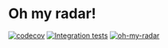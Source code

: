 # Oh my radar!

[![codecov](https://codecov.io/gh/frontendphil/radar-chart/branch/main/graph/badge.svg?token=V44KSSG6GW)](https://codecov.io/gh/frontendphil/radar-chart)
[![Integration tests](https://github.com/frontendphil/radar-chart/actions/workflows/test.yml/badge.svg)](https://github.com/frontendphil/radar-chart/actions/workflows/test.yml)
[![oh-my-radar](https://img.shields.io/endpoint?url=https://dashboard.cypress.io/badge/simple/1iahcp/main&style=flat&logo=cypress)](https://dashboard.cypress.io/projects/1iahcp/runs)
